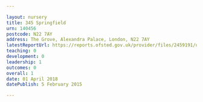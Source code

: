 ```yaml
---

layout: nursery
title: 345 Springfield
urn: 140456
postcode: N22 7AY
address: The Grove, Alexandra Palace, London, N22 7AY
latestReportUrl: https://reports.ofsted.gov.uk/provider/files/2459191/urn/140456.pdf
teaching: 0
development: 0
leadership: 1
outcomes: 0
overall: 1
date: 01 April 2018 
datePublish: 5 February 2015

---
```

